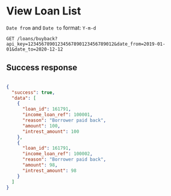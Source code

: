 # View Loan List

`Date from` and `Date to` format: `Y-m-d`

```http
GET /loans/buyback?api_key=12345678901234567890123456789012&date_from=2019-01-01&date_to=2020-12-12
```

## Success response

```json

{
  "success": true,
  "data": [
    {
      "loan_id": 161791,
      "income_loan_ref": 100001,
      "reason": "Borrower paid back",
      "amount": 100,
      "intrest_amount": 100
    },
    {
      "loan_id": 161791,
      "income_loan_ref": 100002,
      "reason": "Borrower paid back",
      "amount": 98,
      "intrest_amount": 98
    }
  ]
}
```